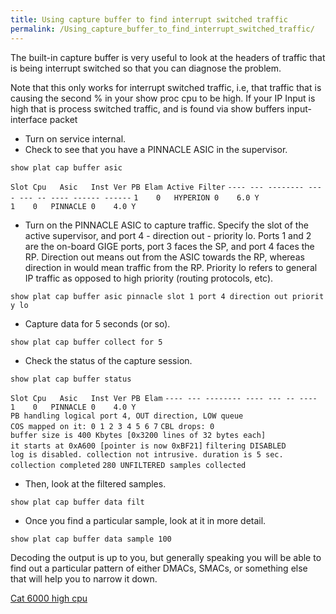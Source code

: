 ```yaml
---
title: Using capture buffer to find interrupt switched traffic
permalink: /Using_capture_buffer_to_find_interrupt_switched_traffic/
---
```


The built-in capture buffer is very useful to look at the headers of traffic that is being interrupt switched so that you can diagnose the problem.

Note that this only works for interrupt switched traffic, i.e, that traffic that is causing the second % in your show proc cpu to be high. If your IP Input is high that is process switched traffic, and is found via show buffers input-interface <interface> packet

-   Turn on service internal.
-   Check to see that you have a PINNACLE ASIC in the supervisor.

`show plat cap buffer asic`

`Slot Cpu   Asic   Inst Ver PB Elam Active Filter`
`---- --- -------- ---- --- -- ---- ------ ------`
`1    0   HYPERION 0    6.0 Y`
`1    0   PINNACLE 0    4.0 Y`

-   Turn on the PINNACLE ASIC to capture traffic. Specify the slot of the active supervisor, and port 4 - direction out - priority lo. Ports 1 and 2 are the on-board GIGE ports, port 3 faces the SP, and port 4 faces the RP. Direction out means out from the ASIC towards the RP, whereas direction in would mean traffic from the RP. Priority lo refers to general IP traffic as opposed to high priority (routing protocols, etc).

`show plat cap buffer asic pinnacle slot 1 port 4 direction out priority lo`

-   Capture data for 5 seconds (or so).

`show plat cap buffer collect for 5`

-   Check the status of the capture session.

`show plat cap buffer status`

`Slot Cpu   Asic   Inst Ver PB Elam`
`---- --- -------- ---- --- -- ----`
`1    0   PINNACLE 0    4.0 Y`
`PB handling logical port 4, OUT direction, LOW queue`
`COS mapped on it: 0 1 2 3 4 5 6 7`
`CBL drops: 0`
`buffer size is 400 Kbytes [0x3200 lines of 32 bytes each]`
`it starts at 0xA600 [pointer is now 0xBF21]`
`filtering DISABLED`
`log is disabled. collection not intrusive. duration is 5 sec.`
`collection completed`
`280 UNFILTERED samples collected`

-   Then, look at the filtered samples.

`show plat cap buffer data filt`

-   Once you find a particular sample, look at it in more detail.

`show plat cap buffer data sample 100`

Decoding the output is up to you, but generally speaking you will be able to find out a particular pattern of either DMACs, SMACs, or something else that will help you to narrow it down.

[Cat 6000 high cpu](http://cisco.com/en/US/products/hw/switches/ps708/products_tech_note09186a00804916e0.shtml)